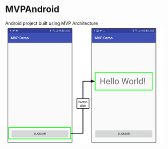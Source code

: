 # MVPAndroid
Android project built using MVP Architecture 
 <img alt="Follow me on Google+"
       src="https://github.com/OsmarICancino/MVPAndroid/blob/master/app/app.png" />
